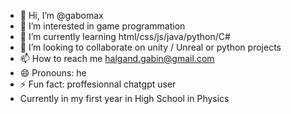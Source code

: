 - 👋 Hi, I’m @gabomax
- 👀 I’m interested in game programmation
- 🌱 I’m currently learning html/css/js/java/python/C# 
- 💞️ I’m looking to collaborate on unity / Unreal or python projects
- 📫 How to reach me halgand.gabin@gmail.com
- 😄 Pronouns: he
- ⚡ Fun fact: proffesionnal chatgpt user
- Currently in my first year in High School in Physics

<!---
gabomax/gabomax is a ✨ special ✨ repository because its `README.md` (this file) appears on your GitHub profile.
You can click the Preview link to take a look at your changes.
--->
